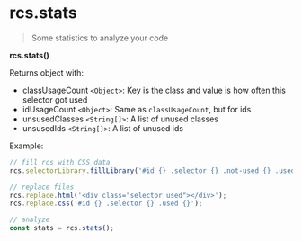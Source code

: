# rcs.stats

> Some statistics to analyze your code

**rcs.stats()**

Returns object with:
- classUsageCount `<Object>`: Key is the class and value is how often this selector got used
- idUsageCount `<Object>`: Same as `classUsageCount`, but for ids
- unsusedClasses `<String[]>`: A list of unused classes
- unsusedIds `<String[]>`: A list of unused ids

Example:

```js
// fill rcs with CSS data
rcs.selectorLibrary.fillLibrary('#id {} .selector {} .not-used {} .used {}');

// replace files
rcs.replace.html('<div class="selector used"></div>');
rcs.replace.css('#id {} .selector {} .used {}');

// analyze
const stats = rcs.stats();
```
